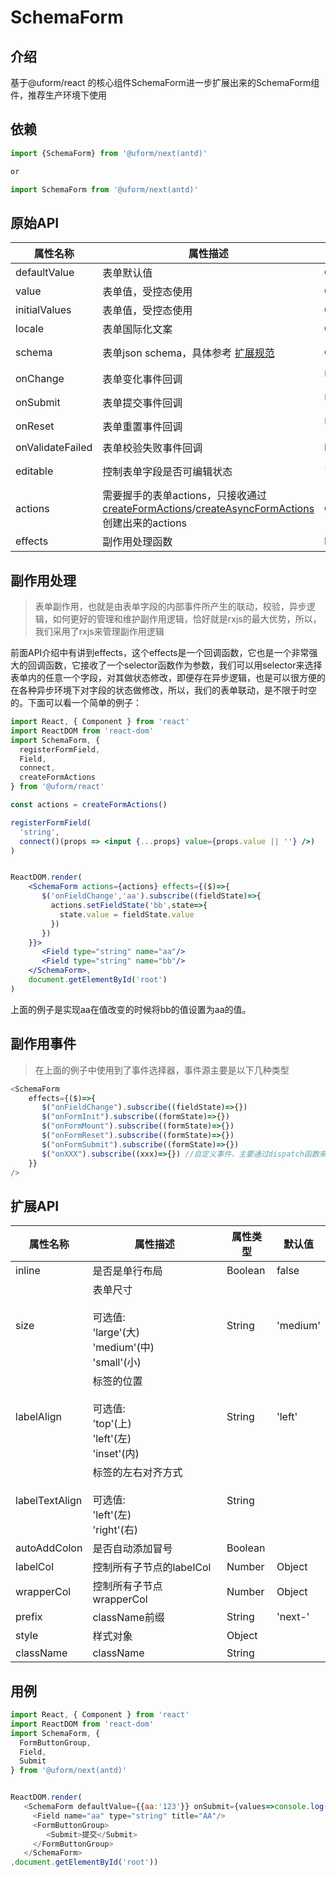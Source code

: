 # SchemaForm

## 介绍
基于@uform/react 的核心组件SchemaForm进一步扩展出来的SchemaForm组件，推荐生产环境下使用

## 依赖
```javascript
import {SchemaForm} from '@uform/next(antd)'

or 

import SchemaForm from '@uform/next(antd)'
```

## 原始API
| 属性名称 | 属性描述 | 属性类型 | 默认值 |
| --- | --- | --- | --- |
| defaultValue | 表单默认值 | Object |  |
| value | 表单值，受控态使用 | Object | {} |
| initialValues | 表单值，受控态使用 | Object | {} |
| locale | 表单国际化文案 | Object | {} |
| schema | 表单json schema，具体参考 [扩展规范](/#/MpI2Ij/DVSLSafN) | Object | {type:"object",properties:{}} |
| onChange | 表单变化事件回调 | `Function(values : Object){}` |  |
| onSubmit | 表单提交事件回调 | `Function(values : Object){}` |  |
| onReset | 表单重置事件回调 | `Function(values : Object){}` |  |
| onValidateFailed | 表单校验失败事件回调 | Function |  |
| editable | 控制表单字段是否可编辑状态 | `Boolean | Function(name : String) : Boolean` |  |
| actions | 需要握手的表单actions，只接收通过[createFormActions](/#/97UlUl/XEFAF7HoHV)/[createAsyncFormActions](/#/97UlUl/leFLFGHMHK)创建出来的actions | Object |  |
| effects | 副作用处理函数 | Function |  |

## 副作用处理

> 表单副作用，也就是由表单字段的内部事件所产生的联动，校验，异步逻辑，如何更好的管理和维护副作用逻辑，恰好就是rxjs的最大优势，所以，我们采用了rxjs来管理副作用逻辑


前面API介绍中有讲到effects，这个effects是一个回调函数，它也是一个非常强大的回调函数，它接收了一个selector函数作为参数，我们可以用selector来选择表单内的任意一个字段，对其做状态修改，即便存在异步逻辑，也是可以很方便的在各种异步环境下对字段的状态做修改，所以，我们的表单联动，是不限于时空的。下面可以看一个简单的例子：

```jsx
import React, { Component } from 'react'
import ReactDOM from 'react-dom'
import SchemaForm, {
  registerFormField,
  Field,  
  connect,
  createFormActions
} from '@uform/react'

const actions = createFormActions()

registerFormField(
  'string',
  connect()(props => <input {...props} value={props.value || ''} />)
)


ReactDOM.render(
    <SchemaForm actions={actions} effects={($)=>{
       $('onFieldChange','aa').subscribe((fieldState)=>{
         actions.setFieldState('bb',state=>{
           state.value = fieldState.value
         })
       })
    }}>
       <Field type="string" name="aa"/>
       <Field type="string" name="bb"/>
    </SchemaForm>,
    document.getElementById('root')
)
```

上面的例子是实现aa在值改变的时候将bb的值设置为aa的值。

## 副作用事件
> 在上面的例子中使用到了事件选择器，事件源主要是以下几种类型


```javascript
<SchemaForm
    effects={($)=>{
       $("onFieldChange").subscribe((fieldState)=>{})
       $("onFormInit").subscribe((formState)=>{})
       $("onFormMount").subscribe((formState)=>{})
       $("onFormReset").subscribe((formState)=>{})
       $("onFormSubmit").subscribe((formState)=>{})
       $("onXXX").subscribe((xxx)=>{}) //自定义事件，主要通过dispatch函数来触发，后面都会提到哪里可以使用dispatch，比如Field组件的x-effect属性，FormConsumer里，FieldRenderProps里
    }}
/>
```


## 扩展API

| 属性名称 | 属性描述 | 属性类型 | 默认值 |
| --- | --- | --- | --- |
| inline | 是否是单行布局 | Boolean | false |
| size | 表单尺寸 <br /><br />可选值:<br />'large'(大)<br />'medium'(中)<br />'small'(小) | String | 'medium' |
| labelAlign | 标签的位置<br /><br />可选值:<br />'top'(上)<br />'left'(左)<br />'inset'(内) | String | 'left' |
| labelTextAlign | 标签的左右对齐方式<br /><br />可选值:<br />'left'(左)<br />'right'(右) | String |  |
| autoAddColon | 是否自动添加冒号 | Boolean |  |
| labelCol | 控制所有子节点的labelCol | Number | Object |  |
| wrapperCol | 控制所有子节点wrapperCol | Number | Object |  |
| prefix | className前缀 | String | 'next-' | 'antd-' |
| style | 样式对象 | Object |  |
| className | className | String |  |


## 用例
```javascript
import React, { Component } from 'react'
import ReactDOM from 'react-dom'
import SchemaForm, {
  FormButtonGroup,
  Field,  
  Submit
} from '@uform/next(antd)'


ReactDOM.render(
   <SchemaForm defaultValue={{aa:'123'}} onSubmit={values=>console.log(values)}>
     <Field name="aa" type="string" title="AA"/>
     <FormButtonGroup>
        <Submit>提交</Submit>
     </FormButtonGroup>
   </SchemaForm>
,document.getElementById('root'))
```
